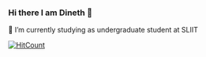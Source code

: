 ### Hi there I am Dineth 👋
🌱 I’m currently studying as undergraduate student at SLIIT

[![HitCount](http://hits.dwyl.com/dinethpiyumantha/dinethpiyumantha.svg)](http://hits.dwyl.com/dinethpiyumantha/dinethpiyumantha)





<!--
- 🔭 I’m currently working as a Freelancer
- 👯 I’m looking to collaborate on ...
- 🤔 I’m looking for help with ...
- 💬 Ask me about ...
- 📫 How to reach me: ...
- 😄 Pronouns: ...
- ⚡ Fun fact: ...
-->
